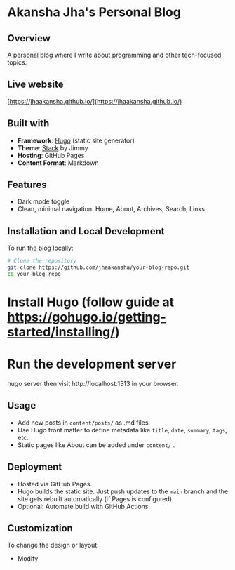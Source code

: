 <!-- # Hugo Commands

## Deploy with draft posts
`hugo serve -D`

## Create new post
`hugo new post/post-title.md`

## Build static pages
`hugo` add `-D` flag to build draft sites. 
Command if stuff not updating `hugo --cleanDestinationDir -d docs`

#  starting up
After cloning, add theme: `git submodule add https://github.com/dillonzq/LoveIt.git`

# Demo mp4 to gif
`ffmpeg -i demo.mp4 -vf "fps=20,scale=1000:-1:flags=lanczos,split[s0][s1];[s0]palettegen[p];[s1][p]paletteuse" -loop 0 demo.gif` -->

# Akansha Jha's Personal Blog

## Overview
A personal blog where I write about programming and other tech-focused topics.

## Live website
[https://jhaakansha.github.io/](https://jhaakansha.github.io/)

## Built with
- **Framework**: [Hugo](https://gohugo.io/) (static site generator)  
- **Theme**: [Stack](https://github.com/CaiJimmy/hugo-theme-stack) by Jimmy  
- **Hosting**: GitHub Pages  
- **Content Format**: Markdown

## Features
- Dark mode toggle
- Clean, minimal navigation: Home, About, Archives, Search, Links


## Installation and Local Development

To run the blog locally:
```bash
# Clone the repository
git clone https://github.com/jhaakansha/your-blog-repo.git
cd your-blog-repo
```


# Install Hugo (follow guide at https://gohugo.io/getting-started/installing/)

# Run the development server
hugo server
then visit http://localhost:1313 in your browser.

## Usage
- Add new posts in `content/posts/` as .md files.
- Use Hugo front matter to define metadata like `title`, `date`, `summary`, `tags`, etc.
- Static pages like About can be added under `content/` .

## Deployment
- Hosted via GitHub Pages.
- Hugo builds the static site. Just push updates to the `main` branch and the site gets rebuilt automatically (if Pages is configured).
- Optional: Automate build with GitHub Actions.

## Customization
To change the design or layout:
- Modify 